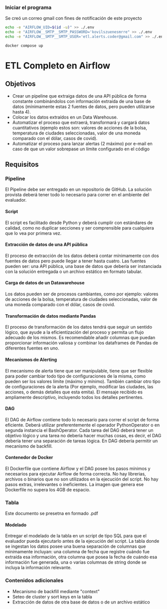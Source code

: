 ### Iniciar el programa

Se creó un correo gmail con fines de notificación de este proyecto
```bash
echo -e "AIRFLOW_UID=$(id -u)" >> ./.env
echo -e "AIRFLOW__SMTP__SMTP_PASSWORD='kovilszuenesmrre" >> ./.env
echo -e "AIRFLOW__SMTP__SMTP_USER='etl.alerts.coder@gmail.com" >> ./.env
```

```bash
docker compose up
```


# ETL Completo en Airflow


## Objetivos

- Crear un pipeline que extraiga datos de una API pública de forma constante combinándolos con información extraída de una base de datos (mínimamente estas 2 fuentes de datos, pero pueden utilizarse hasta 4).
- Colocar los datos extraídos en un Data Warehouse. 
- Automatizar el proceso que extraerá, transformará y cargará datos cuantitativos (ejemplo estos son: valores de acciones de la bolsa, temperatura de ciudades seleccionadas, valor de una moneda comparado con el dólar, casos de covid). 
- Automatizar el proceso para lanzar alertas (2 máximo) por e-mail en caso de que un valor sobrepase un límite configurado en el código


## Requisitos

### Pipeline

El Pipeline debe ser entregado en un repositorio de GitHub. La solución provista deberá tener todo lo necesario para correr en el ambiente del evaluador.

#### Script
El script es facilitado desde Python y deberá cumplir con estándares de calidad, como no duplicar secciones y ser comprensible para cualquiera que lo vea por primera vez.

#### Extracción de datos de una API pública
El proceso de extracción de los datos deberá contar mínimamente con dos fuentes de datos pero puede llegar a tener hasta cuatro. Las fuentes pueden ser: una API pública, una base de datos que debería ser instanciada con la solución entregada o un archivo estático en formato tabular.

#### Carga de datos de un Datawarehouse
Los datos pueden ser de procesos cambiantes, como por ejemplo: valores de acciones de la bolsa, temperatura de ciudades seleccionadas, valor de una moneda comparado con el dólar, casos de covid.

#### Transformación de datos mediante Pandas
El proceso de transformación de los datos tendrá que seguir un sentido lógico, que ayude a la eficientización del proceso y permita un flujo adecuado de los mismos. Es recomendable añadir columnas que puedan proporcionar información valiosa y combinar los dataframes de Pandas de diferentes fuentes en uno.

#### Mecanismos de Alerting
El mecanismo de alerta tiene que ser manipulable, tiene que ser flexible para poder cambiar todo tipo de configuraciones de la misma, como pueden ser los valores límite (máximo y mínimo). También cambiar otro tipo de configuraciones de la alerta (Por ejemplo, modificar las ciudades, las acciones, o demás detalles que esta emita). El mensaje recibido es ampliamente descriptivo, incluyendo todos los detalles pertinentes. 

#### DAG
El DAG de Airflow contiene todo lo necesario para correr el script de forma eficiente. Deberá utilizar preferentemente el operador PythonOperator o en segunda instancia el BashOperator. Cada tarea del DAG deberá tener un objetivo lógico y una tarea no debería hacer muchas cosas, es decir, el DAG debería tener una separación de tareas lógica.
En DAG debería permitir un mecanismo de backfill.

#### Contenedor de Docker
El Dockerfile que contiene Airflow y el DAG posee los pasos mínimos y necesarios para ejecutar Airflow de forma correcta. No hay librerias, archivos o binarios que no son utilizados en la ejecución del script. No hay pasos extras, irrelevantes o ineficientes. La imagen que genera ese Dockerfile no supera los 4GB de espacio.


### Tabla

Este documento se presetna en formado .pdf

#### Modelado
Entregar el modelado de la tabla en un script de tipo SQL para que el evaluador pueda ejecutarlo antes de la ejecución del script. La tabla donde se ingestan los datos posee una buena separación de columnas que mínimamente incluyan: una columna de fecha que registre cuándo fue extraída esa información, otra columna que posea la fecha de cuándo esa información fue generada, una o varias columnas de string donde se incluya la información relevante.


### Contenidos adicionales

- Mecanismo de backfill mediante "context"
- Seteo de cluster y sort keys en la tabla
- Extracción de datos de otra base de datos o de un archivo estático
